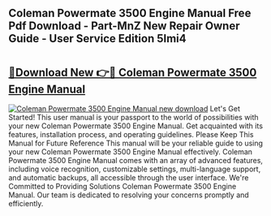 ## Coleman Powermate 3500 Engine Manual Free Pdf Download - Part-MnZ New Repair Owner Guide - User Service Edition 5Imi4

# <h2><a href="http://bc46480.oget.top/?id=Coleman+Powermate+3500+Engine+Manual">🔗Download New 👉🔴 Coleman Powermate 3500 Engine Manual</a></h2>

[![Coleman Powermate 3500 Engine Manual new download](https://i.imgur.com/5g1atiW.png)](http://bc46480.oget.top/?id=Coleman+Powermate+3500+Engine+Manual)
Let's Get Started! This user manual is your passport to the world of possibilities with your new Coleman Powermate 3500 Engine Manual. Get acquainted with its features, installation process, and operating guidelines. Please Keep This Manual for Future Reference This manual will be your reliable guide to using your new Coleman Powermate 3500 Engine Manual effectively. Coleman Powermate 3500 Engine Manual comes with an array of advanced features, including voice recognition, customizable settings, multi-language support, and automatic backups, all accessible through the user interface. We're Committed to Providing Solutions Coleman Powermate 3500 Engine Manual. Our team is dedicated to resolving your concerns promptly and efficiently.
